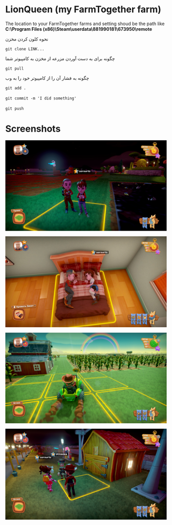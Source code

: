 # LionQueen (my FarmTogether farm)

The location to your FarmTogether farms and setting shoud be the path like **C:\Program Files (x86)\Steam\userdata\881990181\673950\remote**


نحوه کلون کردن مخزن

```
git clone LINK...
```

چگونه برای به دست آوردن مزرعه از مخزن به کامپیوتر شما

```
git pull
```

چگونه به فشار آن را از کامپیوتر خود را به وب

```
git add .

git commit -m 'I did something'

git push
```

# Screenshots

![1](https://github.com/PasaOpasen/my_FarmTogether_farm/blob/master/screenshoots/20200709204219_1.jpg)

![1](https://github.com/PasaOpasen/my_FarmTogether_farm/blob/master/screenshoots/20200710202935_1.jpg)

![1](https://github.com/PasaOpasen/my_FarmTogether_farm/blob/master/screenshoots/20200720234347_1.jpg)

![1](https://github.com/PasaOpasen/my_FarmTogether_farm/blob/master/screenshoots/20200723005459_1.jpg)


